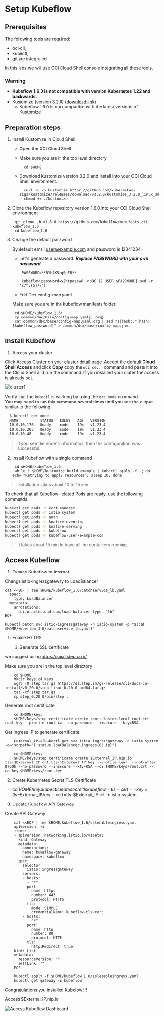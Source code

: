 # Setup Kubeflow

## Prerequisites

The following tools are required:
- oci-cli,
- kubectl,
- git are integrated

In this labs we will use OCI Cloud Shell console integrating all these tools.

### Warning

- **Kubeflow 1.6.0 is not compatible with version Kubernetes 1.22 and backwards.**
- Kustomize (version 3.2.0) ([download link](https://github.com/kubernetes-sigs/kustomize/releases/tag/v3.2.0))
    - Kubeflow 1.6.0 is not compatible with the latest versions of Kustomize.

## Preparation steps

1. Install Kustomize in Cloud Shell

    - Open the OCI Cloud Shell

    - Make sure you are in the top level directory

            cd $HOME

    - Download Kustomize version 3.2.0 and install into your OCI Cloud Shell environment.

            curl -L -o kustomize https://github.com/kubernetes-sigs/kustomize/releases/download/v3.2.0/kustomize_3.2.0_linux_amd64
            chmod +x ./kustomize

2. Clone the Kubeflow repository version 1.6.0 into your OCI Cloud Shell environment

        git clone -b v1.6.0 https://github.com/kubeflow/manifests.git kubeflow_1.6
        cd kubeflow_1.6

3. Change the default password

    By default email user@example.com and password is 12341234

    - Let's generate a password. ***Replace PASSWORD with your own password.***

           PASSWORD=**BYhAK5rqSpER**

           kubeflow_password=$(htpasswd -nbBC 12 USER $PASSWORD| sed -r 's/^.{5}//')

    - Edit Dex config-map.yaml
  
   Make sure you are in the kubeflow manifests folder.

        cd $HOME/kubeflow_1.6/
        cp common/dex/base/config-map.yaml{,.org}
        cat common/dex/base/config-map.yaml.org | sed "s|hash:.*|hash: $kubeflow_password|" > common/dex/base/config-map.yaml

## Install Kubeflow

1. Access your cluster

  Click Access Cluster on your cluster detail page.
  Accept the default **Cloud Shell Access** and click **Copy** copy the `oci ce...` command and paste it into the Cloud Shell and run the command.
  If you installed your cluter the access is already set.

  ![cluster1](images/AccessCluster.png)

  Verify that the `kubectl` is working by using the `get node` command. <br>
  You may need to run this command several times until you see the output similar to the following.

  ```bash
    $ kubectl get node
    NAME          STATUS   ROLES   AGE   VERSION
    10.0.10.176   Ready    node    19m   v1.23.4
    10.0.10.203   Ready    node    19m   v1.23.4
    10.0.10.48    Ready    node    19m   v1.23.4
  ```

  > If you see the node's information, then the configuration was successful.

2. Install Kubeflow with a single command

        cd $HOME/kubeflow_1.6 
        while ! $HOME/kustomize build example | kubectl apply -f -; do echo "Retrying to apply resources"; sleep 10; done

> Installation takes about 10 to 15 min.

To check that all Kubeflow-related Pods are ready, use the following commands:

  ```bash
kubectl get pods -n cert-manager
kubectl get pods -n istio-system
kubectl get pods -n auth
kubectl get pods -n knative-eventing
kubectl get pods -n knative-serving
kubectl get pods -n kubeflow
kubectl get pods -n kubeflow-user-example-com
 ```

>It takes about 15 min to have all the containers running.

## Access Kubeflow

1. Expose Kubeflow to Internet

Change istio-ingressgateway to LoadBalancer

```
cat <<EOF | tee $HOME/kubeflow_1.6/patchservice_lb.yaml
  spec:
    type: LoadBalancer
  metadata:
    annotations:
      oci.oraclecloud.com/load-balancer-type: "lb"
EOF
```
    kubectl patch svc istio-ingressgateway -n istio-system -p "$(cat $HOME/kubeflow_1.6/patchservice_lb.yaml)"

1. Enable HTTPS

   1. Generate SSL certificate

  we suggest using https://smallstep.com/

  Make sure you are in the top level directory

        cd $HOME          
        mkdir keys;cd keys
        wget -O step.tar.gz https://dl.step.sm/gh-release/cli/docs-ca-install/v0.20.0/step_linux_0.20.0_amd64.tar.gz
        tar -xf step.tar.gz
        cp step_0.20.0/bin/step .

  Generate root certificate

        cd $HOME/keys
        $HOME/keys/step certificate create root.cluster.local root.crt root.key --profile root-ca --no-password --insecure --kty=RSA

  Get Ingress IP to generate certificate
  
        External_IP=$(kubectl get svc istio-ingressgateway -n istio-system -o=jsonpath="{.status.loadBalancer.ingress[0].ip}")

        cd $HOME/keys
        $HOME/keys/step certificate create $External_IP.nip.io tls-$External_IP.crt tls-$External_IP.key --profile leaf  --not-after 8760h --no-password --insecure --kty=RSA --ca $HOME/keys/root.crt --ca-key $HOME/keys/root.key

  2. Create Kubernetes Secret TLS Certificate

        cd $HOME/keys
        kubectl create secret tls kubeflow-tls-cert --key=tls-$External_IP.key --cert=tls-$External_IP.crt -n istio-system    

  3. Update Kubeflow API Gateway

  Create API Gateway

        cat <<EOF | tee $HOME/kubeflow_1.6/sslenableingress.yaml
        apiVersion: v1
        items:
        - apiVersion: networking.istio.io/v1beta1
          kind: Gateway
          metadata:
            annotations:
            name: kubeflow-gateway
            namespace: kubeflow
          spec:
            selector:
              istio: ingressgateway
            servers:
            - hosts:
              - "*"
              port:
                name: https
                number: 443
                protocol: HTTPS
              tls:
                mode: SIMPLE
                credentialName: kubeflow-tls-cert
            - hosts:
              - "*"
              port:
                name: http
                number: 80
                protocol: HTTP
              tls:
                httpsRedirect: true
        kind: List
        metadata:
          resourceVersion: ""
          selfLink: ""
        EOF

        kubectl apply -f $HOME/kubeflow_1.6/sslenableingress.yaml
        kubectl get gateway -n kubeflow

Congratulations you installed Kubelow !!!

Access $External_IP.nip.io

<!-- > Make sure Security List or NSG give access from outside LB TCP/80 and TCP/443 -->

![Access Kubeflow Dashboard](images/AccessKF.png)
